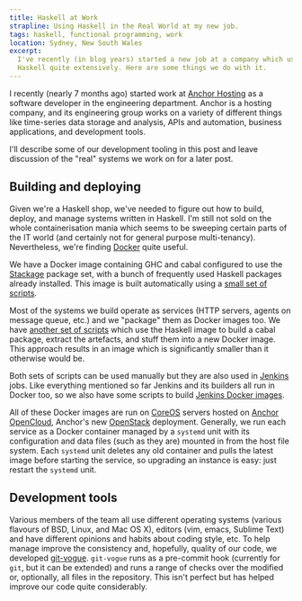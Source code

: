 ```yaml
---
title: Haskell at Work
strapline: Using Haskell in the Real World at my new job.
tags: haskell, functional programming, work
location: Sydney, New South Wales
excerpt: 
  I've recently (in blog years) started a new job at a company which uses
  Haskell quite extensively. Here are some things we do with it.
---
```


I recently (nearly 7 months ago) started work at [Anchor Hosting][anchor] as
a software developer in the engineering department. Anchor is a hosting
company, and its engineering group works on a variety of different things like
time-series data storage and analysis, APIs and automation, business
applications, and development tools.

[anchor]: https://www.anchor.net.au/

I'll describe some of our development tooling in this post and leave discussion
of the "real" systems we work on for a later post.

Building and deploying
----------------------

Given we're a Haskell shop, we've needed to figure out how to build, deploy,
and manage systems written in Haskell. I'm still not sold on the whole
containerisation mania which seems to be sweeping certain parts of the IT world
(and certainly not for general purpose multi-tenancy). Nevertheless, we're
finding [Docker][docker] quite useful.

[docker]: https://www.docker.com/

We have a Docker image containing GHC and cabal configured to use the
[Stackage][stackage] package set, with a bunch of frequently used Haskell
packages already installed. This image is built automatically using a [small
set of scripts][d-haskell].

[stackage]: http://www.stackage.org/
[d-haskell]: https://github.com/anchor/docker-haskell "Build a Docker image with GHC and Stackage"

Most of the systems we build operate as services (HTTP servers, agents on
message queue, etc.) and we "package" them as Docker images too. We have
[another set of scripts][d-build] which use the Haskell image to build
a cabal package, extract the artefacts, and stuff them into a new Docker image.
This approach results in an image which is significantly smaller than it
otherwise would be.

[d-build]: https://github.com/anchor/docker-build "Build a Haskell package and make a Docker image of it."

Both sets of scripts can be used manually but they are also used in
[Jenkins][jenkins] jobs. Like everything mentioned so far Jenkins and its
builders all run in Docker too, so we also have some scripts to build [Jenkins
Docker images][d-jenkins].

[jenkins]: http://jenkins-ci.org/
[d-jenkins]: https://github.com/anchor/docker-jenkins "Build Docker images for Jenkins servers and builders."

All of these Docker images are run on [CoreOS][coreos] servers hosted on
[Anchor OpenCloud][aoc], Anchor's new [OpenStack][os] deployment. Generally, we
run each service as a Docker container managed by a `systemd` unit with its
configuration and data files (such as they are) mounted in from the host file
system. Each `systemd` unit deletes any old container and pulls the latest
image before starting the service, so upgrading an instance is easy: just
restart the `systemd` unit.

[coreos]: https://coreos.com/
[aoc]: http://www.anchor.com.au/opencloud/ "Ultra-high performance, public OpenStack cloud."
[os]: http://www.openstack.org/

Development tools
-----------------

Various members of the team all use different operating systems (various
flavours of BSD, Linux, and Mac OS X), editors (vim, emacs, Sublime Text) and
have different opinions and habits about coding style, etc. To help manage
improve the consistency and, hopefully, quality of our code, we developed
[git-vogue][gv]. `git-vogue` runs as a pre-commit hook (currently for `git`,
but it can be extended) and runs a range of checks over the modified or,
optionally, all files in the repository. This isn't perfect but has helped
improve our code quite considerably.

[gv]: https://github.com/anchor/git-vogue/
